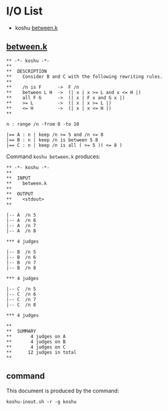 # I/O List

- koshu [between.k](#betweenk)



## [between.k](between.k)

```
** -*- koshu -*-
**
**  DESCRIPTION
**    Consider B and C with the following rewriting rules.
**
**    /n is F      ->  F /n
**    between L H  ->  (| x | x >= L and x <= H |)
**    all F G      ->  (| x | F x and G x |)
**    >= L         ->  (| x | x >= L |)
**    <= H         ->  (| x | x <= H |)
**

n : range /n -from 0 -to 10

|== A : n | keep /n >= 5 and /n <= 8
|== B : n | keep /n is between 5 8
|== C : n | keep /n is all ( >= 5 )( <= 8 )
```

Command `koshu between.k` produces:

```
** -*- koshu -*-
**
**  INPUT
**    between.k
**
**  OUTPUT
**    <stdout>
**

|-- A  /n 5
|-- A  /n 6
|-- A  /n 7
|-- A  /n 8

*** 4 judges

|-- B  /n 5
|-- B  /n 6
|-- B  /n 7
|-- B  /n 8

*** 4 judges

|-- C  /n 5
|-- C  /n 6
|-- C  /n 7
|-- C  /n 8

*** 4 judges

**
**  SUMMARY
**       4 judges on A
**       4 judges on B
**       4 judges on C
**      12 judges in total
**
```



## command

This document is produced by the command:

```
koshu-inout.sh -r -g koshu
```
